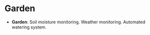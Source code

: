# Garden

- **Garden**:  Soil moisture monitoring.  Weather monitoring.  Automated watering system.  